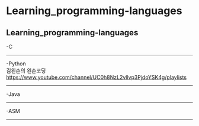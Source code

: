 # Learning_programming-languages
Learning_programming-languages
-----------------------------------------

-C <br>

-----------------------------------------

-Python <br>
김왼손의 왼손코딩
https://www.youtube.com/channel/UC0h8NzL2vllvp3PjdoYSK4g/playlists

-----------------------------------------

-Java <br>

-----------------------------------------

-ASM <br>

-----------------------------------------
